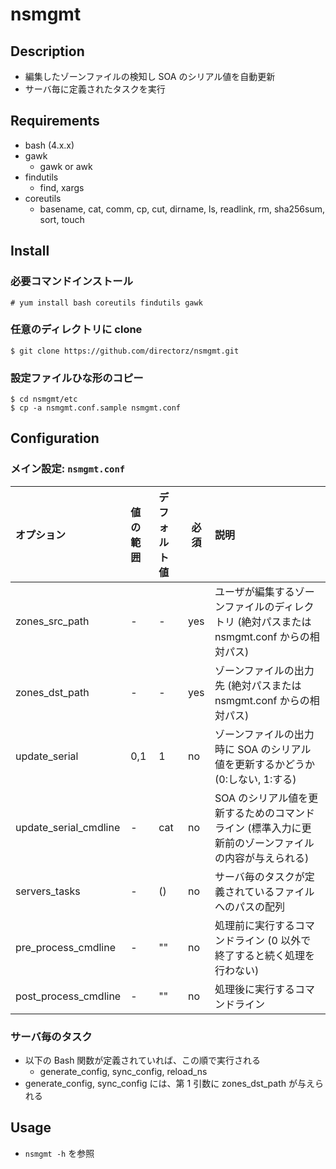 nsmgmt
======

Description
-----------

- 編集したゾーンファイルの検知し SOA のシリアル値を自動更新
- サーバ毎に定義されたタスクを実行

Requirements
------------

- bash (4.x.x)
- gawk
  - gawk or awk
- findutils
  - find, xargs
- coreutils
  - basename, cat, comm, cp, cut, dirname, ls, readlink, rm, sha256sum, sort, touch

Install
-------

### 必要コマンドインストール

```
# yum install bash coreutils findutils gawk
```

### 任意のディレクトリに clone

```
$ git clone https://github.com/directorz/nsmgmt.git
```

### 設定ファイルひな形のコピー

```
$ cd nsmgmt/etc
$ cp -a nsmgmt.conf.sample nsmgmt.conf
```

Configuration
-------------

### メイン設定: `nsmgmt.conf`

オプション | 値の範囲 | デフォルト値 | 必須 | 説明
:----------|:---------|:-------------|------|:----
zones_src_path | - | - | yes | ユーザが編集するゾーンファイルのディレクトリ (絶対パスまたは nsmgmt.conf からの相対パス)
zones_dst_path | - | - | yes | ゾーンファイルの出力先 (絶対パスまたは nsmgmt.conf からの相対パス)
update_serial | 0,1 | 1 | no | ゾーンファイルの出力時に SOA のシリアル値を更新するかどうか (0:しない, 1:する)
update_serial_cmdline | - | cat | no | SOA のシリアル値を更新するためのコマンドライン (標準入力に更新前のゾーンファイルの内容が与えられる)
servers_tasks | - | () | no | サーバ毎のタスクが定義されているファイルへのパスの配列
pre_process_cmdline | - | "" | no | 処理前に実行するコマンドライン (0 以外で終了すると続く処理を行わない)
post_process_cmdline | - | "" | no | 処理後に実行するコマンドライン

### サーバ毎のタスク

- 以下の Bash 関数が定義されていれば、この順で実行される
  - generate_config, sync_config, reload_ns
- generate_config, sync_config には、第 1 引数に zones_dst_path が与えられる

Usage
-----

- `nsmgmt -h` を参照
